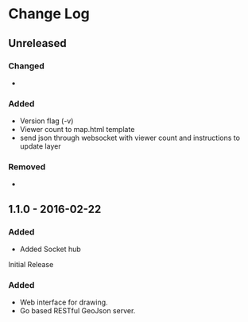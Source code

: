 # Change Log

## Unreleased

### Changed
 -

### Added
 - Version flag (-v)
 - Viewer count to map.html template
 - send json through websocket with viewer count and instructions to update layer

### Removed
 - 

## 1.1.0 - 2016-02-22

### Added
 - Added Socket hub

Initial Release

### Added
 - Web interface for drawing.
 - Go based RESTful GeoJson server.

